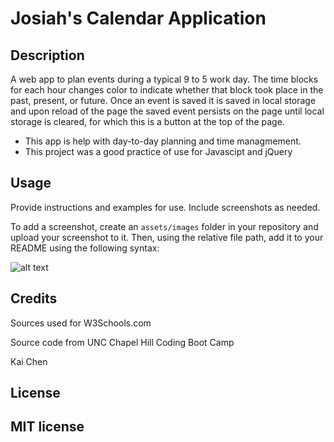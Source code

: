 # Josiah's Calendar Application

## Description

A web app to plan events during a typical 9 to 5 work day. The time blocks for each hour changes color to indicate whether that block took place in the past, present, or future. Once an event is saved it is saved in local storage and upon reload of the page the saved event persists on the page until local storage is cleared, for which this is a button at the top of the page.

- This app is help with day-to-day planning and time managmement.
- This project was a good practice of use for Javascipt and jQuery

## Usage

Provide instructions and examples for use. Include screenshots as needed.

To add a screenshot, create an `assets/images` folder in your repository and upload your screenshot to it. Then, using the relative file path, add it to your README using the following syntax:

![alt text](assets/images/screenshot.png)

## Credits

Sources used for W3Schools.com

Source code from UNC Chapel Hill Coding Boot Camp

Kai Chen

## License

MIT license
---

